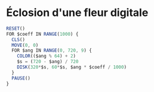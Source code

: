 # Éclosion d'une fleur digitale

```ts
RESET()
FOR $coeff IN RANGE(1000) {
  CLS()
  MOVE(0, 0)
  FOR $ang IN RANGE(0, 720, 9) {
    COLOR(($ang % 64) + 2)
    $s = (720 - $ang) / 720
    DISK(320*$s, 60*$s, $ang * $coeff / 1000)
  }
  PAUSE()
}
```
